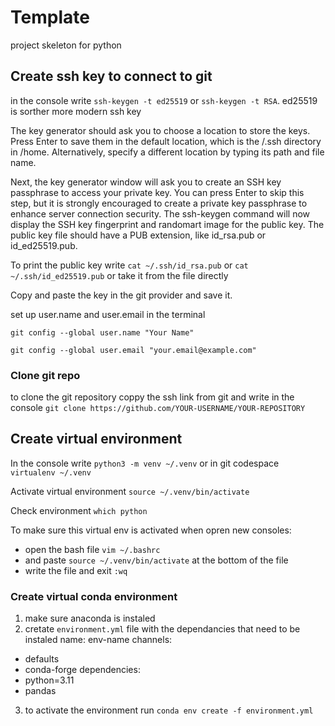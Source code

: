 # Template
project skeleton for python 

## Create ssh key to connect to git
in the console write `ssh-keygen -t ed25519` or `ssh-keygen -t RSA`. ed25519 is sorther more modern ssh key

The key generator should ask you to choose a location to store the keys. Press Enter to save them in the default location, which is the /.ssh directory in /home. Alternatively, specify a different location by typing its path and file name.

Next, the key generator window will ask you to create an SSH key passphrase to access your private key. You can press Enter to skip this step, but it is strongly encouraged to create a private key passphrase to enhance server connection security. The ssh-keygen command will now display the SSH key fingerprint and randomart image for the public key. The public key file should have a PUB extension, like id_rsa.pub or id_ed25519.pub.

To print the public key write `cat ~/.ssh/id_rsa.pub` or `cat ~/.ssh/id_ed25519.pub` or take it from the file directly 

Copy and paste the key in the git provider and save it.

set up user.name and user.email in the terminal 

`git config --global user.name "Your Name"`

`git config --global user.email "your.email@example.com"`

### Clone git repo 
to clone the git repository coppy the ssh link from git and write in the console `git clone https://github.com/YOUR-USERNAME/YOUR-REPOSITORY`

## Create virtual environment 
In the console write
`python3 -m venv ~/.venv` or in git codespace `virtualenv ~/.venv`

Activate virtual environment 
`source ~/.venv/bin/activate`

Check environment
`which python`

To make sure this virtual env is activated when opren new consoles:
* open the bash file `vim ~/.bashrc`
* and paste `source ~/.venv/bin/activate` at the bottom of the file
* write the file and exit `:wq`

### Create virtual conda environment
1. make sure anaconda is instaled
2. cretate `environment.yml` file with the dependancies that need to be instaled
name: env-name
channels:
  - defaults
  - conda-forge
dependencies:
  - python=3.11
  - pandas
3. to activate the environment run `conda env create -f environment.yml`

